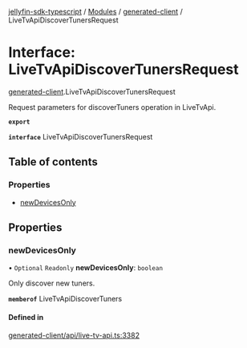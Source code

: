 [jellyfin-sdk-typescript](../README.md) / [Modules](../modules.md) / [generated-client](../modules/generated_client.md) / LiveTvApiDiscoverTunersRequest

# Interface: LiveTvApiDiscoverTunersRequest

[generated-client](../modules/generated_client.md).LiveTvApiDiscoverTunersRequest

Request parameters for discoverTuners operation in LiveTvApi.

**`export`**

**`interface`** LiveTvApiDiscoverTunersRequest

## Table of contents

### Properties

- [newDevicesOnly](generated_client.LiveTvApiDiscoverTunersRequest.md#newdevicesonly)

## Properties

### newDevicesOnly

• `Optional` `Readonly` **newDevicesOnly**: `boolean`

Only discover new tuners.

**`memberof`** LiveTvApiDiscoverTuners

#### Defined in

[generated-client/api/live-tv-api.ts:3382](https://github.com/thornbill/jellyfin-sdk-typescript/blob/7534c86/src/generated-client/api/live-tv-api.ts#L3382)
